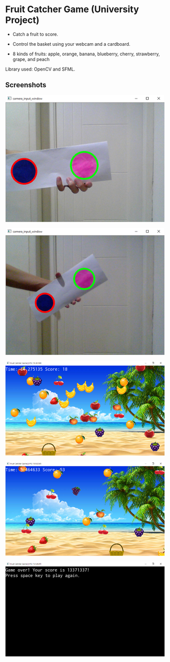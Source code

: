 # Fruit Catcher Game (University Project)

- Catch a fruit to score.

- Control the basket using your webcam and a cardboard.

- 8 kinds of fruits: apple, orange, banana, blueberry, cherry, strawberry, grape, and peach

Library used: OpenCV and SFML.

## Screenshots

![](/documentation/Picture1.png)

![](/documentation/Picture2.png)

![](/documentation/Picture3.png)

![](/documentation/Picture4.png)

![](/documentation/Picture5.png)
